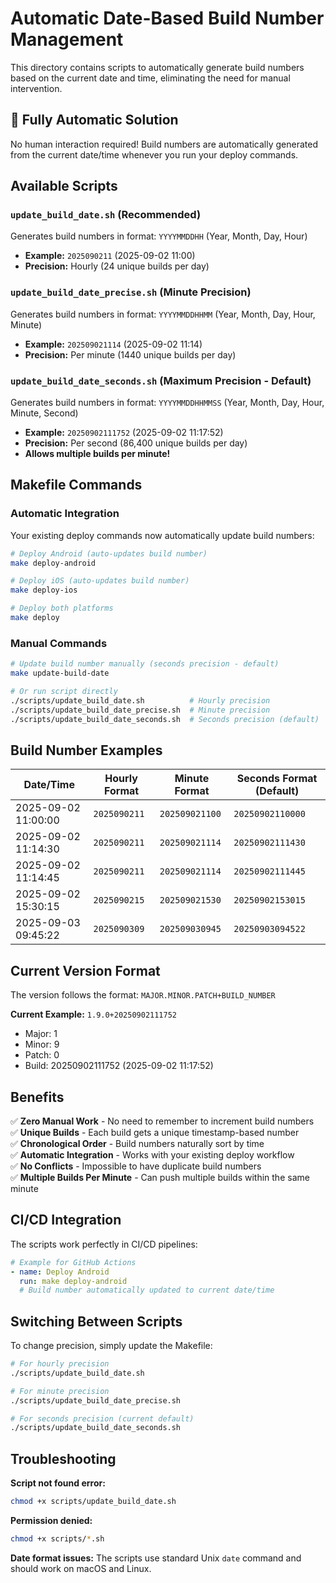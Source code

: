 # Automatic Date-Based Build Number Management

This directory contains scripts to automatically generate build numbers based on the current date and time, eliminating the need for manual intervention.

## 🚀 **Fully Automatic Solution**

No human interaction required! Build numbers are automatically generated from the current date/time whenever you run your deploy commands.

## Available Scripts

### `update_build_date.sh` (Recommended)
Generates build numbers in format: `YYYYMMDDHH` (Year, Month, Day, Hour)
- **Example:** `2025090211` (2025-09-02 11:00)
- **Precision:** Hourly (24 unique builds per day)

### `update_build_date_precise.sh` (Minute Precision)
Generates build numbers in format: `YYYYMMDDHHMM` (Year, Month, Day, Hour, Minute)
- **Example:** `202509021114` (2025-09-02 11:14)
- **Precision:** Per minute (1440 unique builds per day)

### `update_build_date_seconds.sh` (Maximum Precision - Default)
Generates build numbers in format: `YYYYMMDDHHMMSS` (Year, Month, Day, Hour, Minute, Second)
- **Example:** `20250902111752` (2025-09-02 11:17:52)
- **Precision:** Per second (86,400 unique builds per day)
- **Allows multiple builds per minute!**

## Makefile Commands

### Automatic Integration
Your existing deploy commands now automatically update build numbers:

```bash
# Deploy Android (auto-updates build number)
make deploy-android

# Deploy iOS (auto-updates build number)
make deploy-ios

# Deploy both platforms
make deploy
```

### Manual Commands
```bash
# Update build number manually (seconds precision - default)
make update-build-date

# Or run script directly
./scripts/update_build_date.sh          # Hourly precision
./scripts/update_build_date_precise.sh  # Minute precision
./scripts/update_build_date_seconds.sh  # Seconds precision (default)
```

## Build Number Examples

| Date/Time | Hourly Format | Minute Format | Seconds Format (Default) |
|-----------|---------------|---------------|-------------------------|
| 2025-09-02 11:00:00 | `2025090211` | `202509021100` | `20250902110000` |
| 2025-09-02 11:14:30 | `2025090211` | `202509021114` | `20250902111430` |
| 2025-09-02 11:14:45 | `2025090211` | `202509021114` | `20250902111445` |
| 2025-09-02 15:30:15 | `2025090215` | `202509021530` | `20250902153015` |
| 2025-09-03 09:45:22 | `2025090309` | `202509030945` | `20250903094522` |

## Current Version Format

The version follows the format: `MAJOR.MINOR.PATCH+BUILD_NUMBER`

**Current Example:** `1.9.0+20250902111752`
- Major: 1
- Minor: 9  
- Patch: 0
- Build: 20250902111752 (2025-09-02 11:17:52)

## Benefits

✅ **Zero Manual Work** - No need to remember to increment build numbers  
✅ **Unique Builds** - Each build gets a unique timestamp-based number  
✅ **Chronological Order** - Build numbers naturally sort by time  
✅ **Automatic Integration** - Works with your existing deploy workflow  
✅ **No Conflicts** - Impossible to have duplicate build numbers  
✅ **Multiple Builds Per Minute** - Can push multiple builds within the same minute  

## CI/CD Integration

The scripts work perfectly in CI/CD pipelines:

```yaml
# Example for GitHub Actions
- name: Deploy Android
  run: make deploy-android
  # Build number automatically updated to current date/time
```

## Switching Between Scripts

To change precision, simply update the Makefile:

```makefile
# For hourly precision
./scripts/update_build_date.sh

# For minute precision
./scripts/update_build_date_precise.sh

# For seconds precision (current default)
./scripts/update_build_date_seconds.sh
```

## Troubleshooting

**Script not found error:**
```bash
chmod +x scripts/update_build_date.sh
```

**Permission denied:**
```bash
chmod +x scripts/*.sh
```

**Date format issues:**
The scripts use standard Unix `date` command and should work on macOS and Linux.
